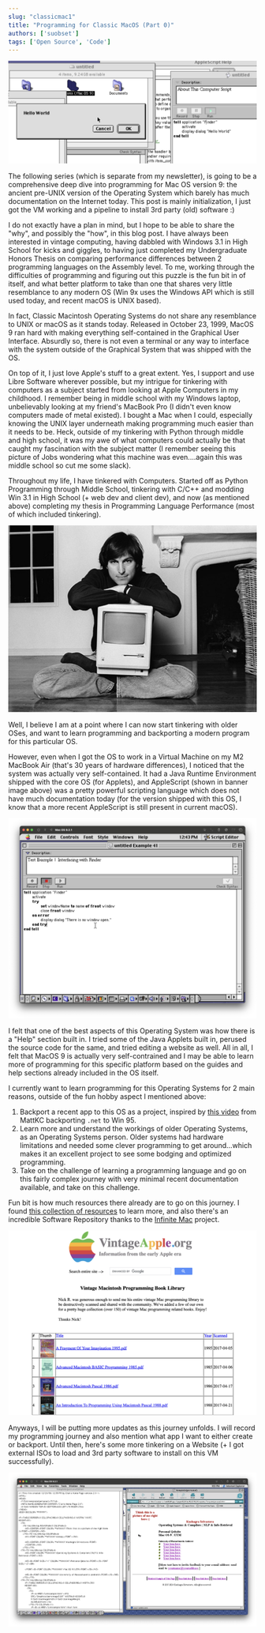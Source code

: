 ```yaml
---
slug: "classicmac1"
title: "Programming for Classic MacOS (Part 0)"
authors: ['suobset']
tags: ['Open Source', 'Code']
---
```


![Vintage Mac Hello World written on AppleScript](./1.png)

The following series (which is separate from my newsletter), is going to be a comprehensive deep dive into programming for Mac OS version 9: the ancient pre-UNIX version of the Operating System which barely has much documentation on the Internet today. This post is mainly initialization, I just got the VM working and a pipeline to install 3rd party (old) software :)

<!--truncate-->

I do not exactly have a plan in mind, but I hope to be able to share the "why", and possibly the "how", in this blog post. I have always been interested in vintage computing, having dabbled with Windows 3.1 in High School for kicks and giggles, to having just completed my Undergraduate Honors Thesis on comparing performance differences between 2 programming languages on the Assembly level. To me, working through the difficulties of programming and figuring out this puzzle is the fun bit in of itself, and what better platform to take than one that shares very little resemblance to any modern OS (Win 9x uses the Windows API which is still used today, and recent macOS is UNIX based). 

In fact, Classic Macintosh Operating Systems do not share any resemblance to UNIX or macOS as it stands today. Released in October 23, 1999, MacOS 9 ran hard with making everything self-contained in the Graphical User Interface. Absurdly so, there is not even a terminal or any way to interface with the system outside of the Graphical System that was shipped with the OS. 

On top of it, I just love Apple's stuff to a great extent. Yes, I support and use Libre Software wherever possible, but my intrigue for tinkering with computers as a subject started from looking at Apple Computers in my childhood. I remember being in middle school with my Windows laptop, unbelievably looking at my friend's MacBook Pro (I didn't even know computers made of metal existed). I bought a Mac when I could, especially knowing the UNIX layer underneath making programming much easier than it needs to be. Heck, outside of my tinkering with Python through middle and high school, it was my awe of what computers could actually be that caught my fascination with the subject matter (I remember seeing this picture of Jobs wondering what this machine was even....again this was middle school so cut me some slack).

Throughout my life, I have tinkered with Computers. Started off as Python Programming through Middle School, tinkering with C/C++ and modding Win 3.1 in High School (+ web dev and client dev), and now (as mentioned above) completing my thesis in Programming Language Performance (most of which included tinkering). 

![Steve Jobs w/ 1984 Mac](./5.jpg)

Well, I believe I am at a point where I can now start tinkering with older OSes, and want to learn programming and backporting a modern program for this particular OS. 

However, even when I got the OS to work in a Virtual Machine on my M2 MacBook Air (that's 30 years of hardware differences), I noticed that the system was actually very self-contained. It had a Java Runtime Environment shipped with the core OS (for Applets), and AppleScript (shown in banner image above) was a pretty powerful scripting language which does not have much documentation today (for the version shipped with this OS, I know that a more recent AppleScript is still present in current macOS). 

![AppleScript and the built-in Script Editor](./2.png)

I felt that one of the best aspects of this Operating System was how there is a "Help" section built in. I tried some of the Java Applets built in, perused the source code for the same, and tried editing a website as well. All in all, I felt that MacOS 9 is actually very self-contrained and I may be able to learn more of programming for this specific platform based on the guides and help sections already included in the OS itself. 

I currently want to learn programming for this Operating Systems for 2 main reasons, outside of the fun hobby aspect I mentioned above:

1. Backport a recent app to this OS as a project, inspired by [this video](https://youtu.be/CTUMNtKQLl8?si=4TbIgIjPpVcz50FG) from MattKC backporting ```.net``` to Win 95. 
2. Learn more and understand the workings of older Operating Systems, as an Operating Systems person. Older systems had hardware limitations and needed some clever programming to get around...which makes it an excellent project to see some bodging and optimized programming. 
3. Take on the challenge of learning a programming language and go on this fairly complex journey with very minimal recent documentation available, and take on this challenge. 

Fun bit is how much resources there already are to go on this journey. I found [this collection of resources](https://vintageapple.org/macprogramming/) to learn more, and also there's an incredible Software Repository thanks to the [Infinite Mac](https://infinitemac.org/) project.

![Vintage Apple](./4.png)

Anyways, I will be putting more updates as this journey unfolds. I will record my programming journey and also mention what app I want to either create or backport. Until then, here's some more tinkering on a Website (+ I got external ISOs to load and 3rd party software to install on this VM successfully). 

![Qebsite Screenshot](./3.png)
